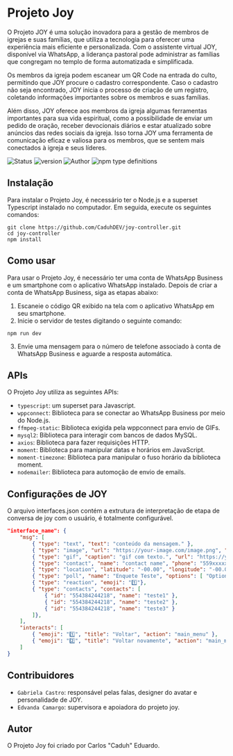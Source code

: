 # Projeto Joy

O Projeto JOY é uma solução inovadora para a gestão de membros de igrejas e suas famílias, que utiliza a tecnologia para oferecer uma experiência mais eficiente e personalizada. Com o assistente virtual JOY, disponível via WhatsApp, a liderança pastoral pode administrar as famílias que congregam no templo de forma automatizada e simplificada.

Os membros da igreja podem escanear um QR Code na entrada do culto, permitindo que JOY procure o cadastro correspondente. Caso o cadastro não seja encontrado, JOY inicia o processo de criação de um registro, coletando informações importantes sobre os membros e suas famílias.

Além disso, JOY oferece aos membros da igreja algumas ferramentas importantes para sua vida espiritual, como a possibilidade de enviar um pedido de oração, receber devocionais diários e estar atualizado sobre anúncios das redes sociais da igreja. Isso torna JOY uma ferramenta de comunicação eficaz e valiosa para os membros, que se sentem mais conectados à igreja e seus líderes.

![Status](https://img.shields.io/badge/Joy%20Controller-Online-brightgreen)
![version](https://img.shields.io/badge/Version-v2.0.0-red)
![Author](https://img.shields.io/badge/Author-%40caduh.sz-important)
![npm type definitions](https://img.shields.io/npm/types/typescript)

## Instalação

Para instalar o Projeto Joy, é necessário ter o Node.js e a superset Typescript instalado no computador. Em seguida, execute os seguintes comandos:

```console
git clone https://github.com/CaduhDEV/joy-controller.git
cd joy-controller
npm install
```

## Como usar

Para usar o Projeto Joy, é necessário ter uma conta de WhatsApp Business e um smartphone com o aplicativo WhatsApp instalado. Depois de criar a conta de WhatsApp Business, siga as etapas abaixo:

1. Escaneie o código QR exibido na tela com o aplicativo WhatsApp em seu smartphone.
2. Inicie o servidor de testes digitando o seguinte comando:

```console
npm run dev  
```

3. Envie uma mensagem para o número de telefone associado à conta de WhatsApp Business e aguarde a resposta automática.

## APIs

O Projeto Joy utiliza as seguintes APIs:

- `typescript`: um superset para Javascript.
- `wppconnect`: Biblioteca para se conectar ao WhatsApp Business por meio do Node.js.
- `ffmpeg-static`: Biblioteca exigida pela wppconnect para envio de GIFs.
- `mysql2`: Biblioteca para interagir com bancos de dados MySQL.
- `axios`: Biblioteca para fazer requisições HTTP.
- `moment`: Biblioteca para manipular datas e horários em JavaScript.
- `moment-timezone`: Biblioteca para manipular o fuso horário da biblioteca moment.
- `nodemailer`: Biblioteca para automoção de envio de emails.

## Configurações de JOY
O arquivo interfaces.json contém a extrutura de interpretação de etapa de conversa de joy com o usuário, é totalmente configurável.

```json
"interface_name": {
    "msg": [
        { "type": "text", "text": "conteúdo da mensagem." },
        { "type": "image", "url": "https://your-image.com/image.png", "caption": "Descrição da imagem."},
        { "type": "gif", "caption": "gif com texto.", "url": "https://your-gif.com/yourgif.gif"},
        { "type": "contact", "name": "contact name", "phone": "559xxxxxxxx"},
        { "type": "location", "latitude": "-00.00", "longitude": "-00.000", "title": "titlo da localização"},
        { "type": "poll", "name": "Enquete Teste", "options": [ "Option 1", "Option 2", "Option 3"], "selectable": 1 },
        { "type": "reaction", "emoji": "1️⃣"},
        { "type": "contacts", "contacts": [ 
            { "id": "554384244218", "name": "teste1" },
            { "id": "554384244218", "name": "teste2" },
            { "id": "554384244218", "name": "teste3" }
        ]},
    ],
    "interacts": [
        { "emoji": "1️⃣", "title": "Voltar", "action": "main_menu" },
        { "emoji": "2️⃣", "title": "Voltar novamente", "action": "main_menu2" }
    ]
}
```

## Contribuidores

- `Gabriela Castro`: responsável pelas falas, designer do avatar e personalidade de JOY.
- `Edvanda Camargo`: supervisora e apoiadora do projeto joy.

## Autor
O Projeto Joy foi criado por Carlos "Caduh" Eduardo.
